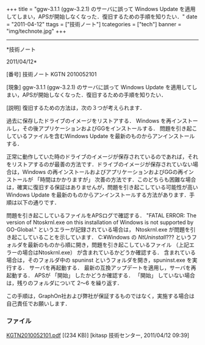 ﻿+++
title = "ggw-3.1.1 (ggw-3.2.1) のサーバに誤って Windows Update を適用してしまい，APSが開始しなくなった．復旧するための手順を知りたい．"
date = "2011-04-12"
ttags = ["技術ノート"]
tcategories = ["tech"]
banner = "img/technote.jpg"
+++

-----------------------------------------------------------------------------------------------------------------------------

*技術ノート

2011/04/12*


[番号]
技術ノート KGTN 2010052101

[現象]
ggw-3.1.1 (ggw-3.2.1) のサーバに誤って Windows Update
を適用してしまい，APSが開始しなくなった．復旧するための手順を知りたい．

[説明]
復旧するための方法は，次の３つが考えられます．

過去に保存したドライブのイメージをリストアする．
Windows
を再インストールし，その後アプリケーションおよびGGをインストールする．
問題を引き起こしているファイルを含むWindows Update
を最新のものからアンインストールする．

正常に動作していた時のドライブのイメージが保存されているのであれば，それをリストアするのが最善の方法です．ドライブのイメージが保存されていない場合は，Windows
の再インストールおよびアプリケーションおよびGGの再インストールが
「時間はかかりますが」
次善の方法です．このどちらも困難な場合は，確実に復旧する保証はありませんが，問題を引き起こしている可能性が高い
Windows Update
を最新のものからアンインストールする方法があります．手順は以下の通りです．

問題を引き起こしているファイルをAPSログで確認する． "FATAL ERROR: The
version of Ntoskrnl.exe on this installation of Windows is not supported
by GO-Global." というエラーが記録されている場合は， Ntoskrnl.exe
が問題を引き起こしていることを示しています．
C:¥Windows の $NtUninstall???$
というフォルダを最新のものから順に開き，問題を引き起こしているファイル
（上記エラーの場合はNtoskrnl.exe） が含まれているかどうか確認する．
含まれている場合は，そのフォルダ中の spuninst
というフォルダを開き，spuninst.exe を実行する．
サーバを再起動する．
最新の互換アップデートを適用し，サーバを再起動する．
APSが 「開始」 したかどうか確認する．
「開始」 していない場合は，残りのフォルダについて 2〜6 を繰り返す．

この手順は，GraphOn社および弊社が保証するものではなく，実施する場合は自己責任でお願いします．


### ファイル

 
 


[KGTN2010052101.pdf](http://techreport.kitasp.net/attachments/download/175/KGTN2010052101.pdf)
 [(234 KB)] [kitasp 技術センター, 2011/04/12
09:39]


 


 

